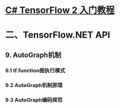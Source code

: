 # [C# TensorFlow 2 入门教程](<https://github.com/SciSharp/TensorFlow.NET-Tutorials>)

# 二、TensorFlow.NET API

## 9. AutoGraph机制

### 9.1 tf.function图执行模式 









### 9.2 AutoGraph机制原理









### 9.3 AutoGraph编码规范




